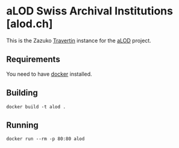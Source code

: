 # aLOD Swiss Archival Institutions [alod.ch]

This is the Zazuko [Travertin](https://github.com/zazuko/travertin) instance for the [aLOD](http://data.alod.ch) project. 

## Requirements

You need to have [docker](https://docker.com/) installed.

## Building

    docker build -t alod .
    
## Running

    docker run --rm -p 80:80 alod
    
